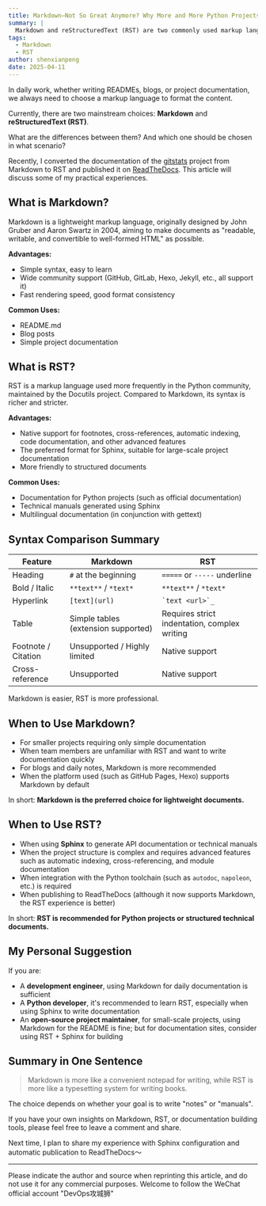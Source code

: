 ```yaml
---
title: Markdown—Not So Great Anymore? Why More and More Python Projects Use RST?
summary: |
  Markdown and reStructuredText (RST) are two commonly used markup languages. This article compares their advantages and disadvantages and shares usage suggestions in different scenarios.
tags:
  - Markdown
  - RST
author: shenxianpeng
date: 2025-04-11
---
```


In daily work, whether writing READMEs, blogs, or project documentation, we always need to choose a markup language to format the content.

Currently, there are two mainstream choices: **Markdown** and **reStructuredText (RST)**.

What are the differences between them? And which one should be chosen in what scenario?

Recently, I converted the documentation of the [gitstats](https://github.com/shenxianpeng/gitstats) project from Markdown to RST and published it on [ReadTheDocs](https://gitstats.readthedocs.io/). This article will discuss some of my practical experiences.



## What is Markdown?

Markdown is a lightweight markup language, originally designed by John Gruber and Aaron Swartz in 2004, aiming to make documents as "readable, writable, and convertible to well-formed HTML" as possible.

**Advantages:**

- Simple syntax, easy to learn
- Wide community support (GitHub, GitLab, Hexo, Jekyll, etc., all support it)
- Fast rendering speed, good format consistency

**Common Uses:**

- README.md
- Blog posts
- Simple project documentation

## What is RST?

RST is a markup language used more frequently in the Python community, maintained by the Docutils project. Compared to Markdown, its syntax is richer and stricter.

**Advantages:**

- Native support for footnotes, cross-references, automatic indexing, code documentation, and other advanced features
- The preferred format for Sphinx, suitable for large-scale project documentation
- More friendly to structured documents

**Common Uses:**

- Documentation for Python projects (such as official documentation)
- Technical manuals generated using Sphinx
- Multilingual documentation (in conjunction with gettext)

## Syntax Comparison Summary

| Feature             | Markdown                    | RST                            |
|------------------|-----------------------------|--------------------------------|
| Heading             | `#` at the beginning        | `=====` or `-----` underline       |
| Bold / Italic       | `**text**` / `*text*`        | `**text**` / `*text*`        |
| Hyperlink           | `[text](url)`               | `` `text <url>`_ ``            |
| Table             | Simple tables (extension supported)        | Requires strict indentation, complex writing           |
| Footnote / Citation | Unsupported / Highly limited           | Native support                         |
| Cross-reference     | Unsupported                      | Native support                         |

Markdown is easier, RST is more professional.

## When to Use Markdown?

- For smaller projects requiring only simple documentation
- When team members are unfamiliar with RST and want to write documentation quickly
- For blogs and daily notes, Markdown is more recommended
- When the platform used (such as GitHub Pages, Hexo) supports Markdown by default

In short: **Markdown is the preferred choice for lightweight documents.**

## When to Use RST?

- When using **Sphinx** to generate API documentation or technical manuals
- When the project structure is complex and requires advanced features such as automatic indexing, cross-referencing, and module documentation
- When integration with the Python toolchain (such as `autodoc`, `napoleon`, etc.) is required
- When publishing to ReadTheDocs (although it now supports Markdown, the RST experience is better)

In short: **RST is recommended for Python projects or structured technical documents.**

## My Personal Suggestion

If you are:

- A **development engineer**, using Markdown for daily documentation is sufficient
- A **Python developer**, it's recommended to learn RST, especially when using Sphinx to write documentation
- An **open-source project maintainer**, for small-scale projects, using Markdown for the README is fine; but for documentation sites, consider using RST + Sphinx for building

## Summary in One Sentence

> Markdown is more like a convenient notepad for writing, while RST is more like a typesetting system for writing books.

The choice depends on whether your goal is to write "notes" or "manuals".

If you have your own insights on Markdown, RST, or documentation building tools, please feel free to leave a comment and share.

Next time, I plan to share my experience with Sphinx configuration and automatic publication to ReadTheDocs～

---

Please indicate the author and source when reprinting this article, and do not use it for any commercial purposes. Welcome to follow the WeChat official account "DevOps攻城狮"